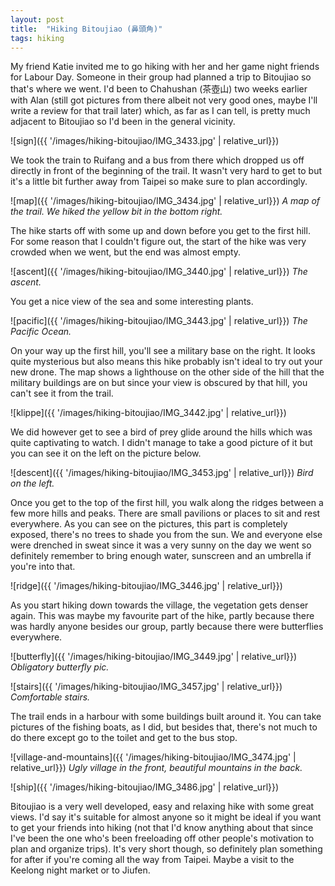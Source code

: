 ```yaml
---
layout: post
title:  "Hiking Bitoujiao (鼻頭角)"
tags: hiking
---
```

My friend Katie invited me to go hiking with her and her game night friends for Labour Day. Someone in their group had planned a trip to Bitoujiao so that's where we went. I'd been to Chahushan (茶壺山) two weeks earlier with Alan (still got pictures from there albeit not very good ones, maybe I'll write a review for that trail later) which, as far as I can tell, is pretty much adjacent to Bitoujiao so I'd been in the general vicinity.

![sign]({{ '/images/hiking-bitoujiao/IMG_3433.jpg' | relative_url}})

<!--break-->

We took the train to Ruifang and a bus from there which dropped us off directly in front of the beginning of the trail. It wasn't very hard to get to but it's a little bit further away from Taipei so make sure to plan accordingly.

![map]({{ '/images/hiking-bitoujiao/IMG_3434.jpg' | relative_url}})
*A map of the trail. We hiked the yellow bit in the bottom right.*

The hike starts off with some up and down before you get to the first hill. For some reason that I couldn't figure out, the start of the hike was very crowded when we went, but the end was almost empty.

![ascent]({{ '/images/hiking-bitoujiao/IMG_3440.jpg' | relative_url}})
*The ascent.*

You get a nice view of the sea and some interesting plants.

![pacific]({{ '/images/hiking-bitoujiao/IMG_3443.jpg' | relative_url}})
*The Pacific Ocean.*

On your way up the first hill, you'll see a military base on the right. It looks quite mysterious but also means this hike probably isn't ideal to try out your new drone. The map shows a lighthouse on the other side of the hill that the military buildings are on but since your view is obscured by that hill, you can't see it from the trail.

![klippe]({{ '/images/hiking-bitoujiao/IMG_3442.jpg' | relative_url}})

We did however get to see a bird of prey glide around the hills which was quite captivating to watch. I didn't manage to take a good picture of it but you can see it on the left on the picture below.

![descent]({{ '/images/hiking-bitoujiao/IMG_3453.jpg' | relative_url}})
*Bird on the left.*

Once you get to the top of the first hill, you walk along the ridges between a few more hills and peaks. There are small pavilions or places to sit and rest everywhere. As you can see on the pictures, this part is completely exposed, there's no trees to shade you from the sun. We and everyone else were drenched in sweat since it was a very sunny on the day we went so definitely remember to bring enough water, sunscreen and an umbrella if you're into that.

![ridge]({{ '/images/hiking-bitoujiao/IMG_3446.jpg' | relative_url}})

As you start hiking down towards the village, the vegetation gets denser again. This was maybe my favourite part of the hike, partly because there was hardly anyone besides our group, partly because there were butterflies everywhere.

![butterfly]({{ '/images/hiking-bitoujiao/IMG_3449.jpg' | relative_url}})
*Obligatory butterfly pic.*

![stairs]({{ '/images/hiking-bitoujiao/IMG_3457.jpg' | relative_url}})
*Comfortable stairs.*

The trail ends in a harbour with some buildings built around it. You can take pictures of the fishing boats, as I did, but besides that, there's not much to do there except go to the toilet and get to the bus stop.

![village-and-mountains]({{ '/images/hiking-bitoujiao/IMG_3474.jpg' | relative_url}})
*Ugly village in the front, beautiful mountains in the back.*

![ship]({{ '/images/hiking-bitoujiao/IMG_3486.jpg' | relative_url}})

Bitoujiao is a very well developed, easy and relaxing hike with some great views. I'd say it's suitable for almost anyone so it might be ideal if you want to get your friends into hiking (not that I'd know anything about that since I've been the one who's been freeloading off other people's motivation to plan and organize trips). It's very short though, so definitely plan something for after if you're coming all the way from Taipei. Maybe a visit to the Keelong night market or to Jiufen.